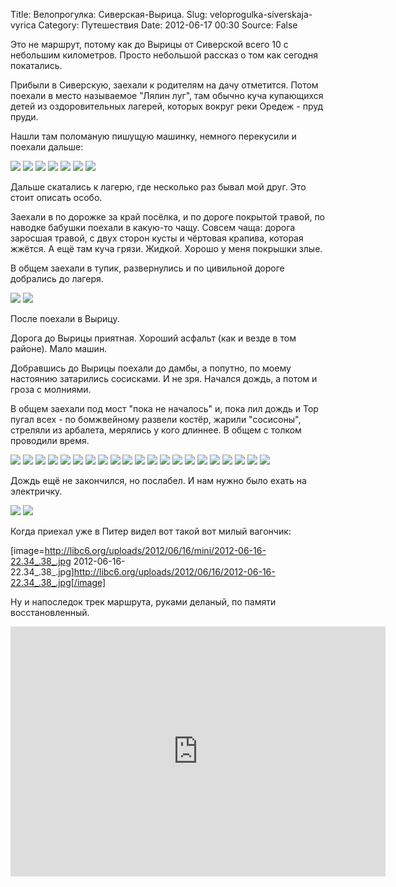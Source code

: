 Title: Велопрогулка: Сиверская-Вырица.
Slug: veloprogulka-siverskaja-vyrica
Category: Путешествия
Date: 2012-06-17 00:30
Source: False

Это не маршрут, потому как до Вырицы от Сиверской всего 10 с небольшим километров. Просто небольшой рассказ о том как сегодня покатались.

Прибыли в Сиверскую, заехали к родителям на дачу отметится. Потом поехали в место называемое "Лялин луг", там обычно куча купающихся детей из оздоровительных лагерей, которых вокруг реки Оредеж - пруд пруди.

Нашли там поломаную пишущую машинку, немного перекусили и поехали дальше:

<div class="gallery">
<a href="http://libc6.org/uploads/2012/06/16/2012-06-16-14.59_.37_.jpg"><img src="http://libc6.org/uploads/2012/06/16/mini/2012-06-16-14.59_.37_.jpg"></a>
<a href="http://libc6.org/uploads/2012/06/16/2012-06-16-14.59_.41_.jpg"><img src="http://libc6.org/uploads/2012/06/16/mini/2012-06-16-14.59_.41_.jpg"></a>
<a href="http://libc6.org/uploads/2012/06/16/2012-06-16-14.59_.52_.jpg"><img src="http://libc6.org/uploads/2012/06/16/mini/2012-06-16-14.59_.52_.jpg"></a>
<a href="http://libc6.org/uploads/2012/06/16/2012-06-16-15.04_.44_.jpg"><img src="http://libc6.org/uploads/2012/06/16/mini/2012-06-16-15.04_.44_.jpg"></a>
<a href="http://libc6.org/uploads/2012/06/16/2012-06-16-15.04_.52_.jpg"><img src="http://libc6.org/uploads/2012/06/16/mini/2012-06-16-15.04_.52_.jpg"></a>
<a href="http://libc6.org/uploads/2012/06/16/2012-06-16-15.04_.57_.jpg"><img src="http://libc6.org/uploads/2012/06/16/mini/2012-06-16-15.04_.57_.jpg"></a>
<a href="http://libc6.org/uploads/2012/06/16/2012-06-16-15.20_.16_.jpg"><img src="http://libc6.org/uploads/2012/06/16/mini/2012-06-16-15.20_.16_.jpg"></a>
</div>

Дальше скатались к лагерю, где несколько раз бывал мой друг. Это стоит описать особо.

Заехали в по дорожке за край посёлка, и по дороге покрытой травой, по наводке бабушки поехали в какую-то чащу. Совсем чаща: дорога заросшая травой, с двух сторон кусты и чёртовая крапива, которая жжётся. А ещё там куча грязи. Жидкой. Хорошо у меня покрышки злые.

В общем заехали в тупик, развернулись и по цивильной дороге добрались до лагеря.

<div class="gallery">
<a href="http://libc6.org/uploads/2012/06/16/2012-06-16-16.06_.54_.jpg"><img src="http://libc6.org/uploads/2012/06/16/mini/2012-06-16-16.06_.54_.jpg"></a>
<a href="http://libc6.org/uploads/2012/06/16/2012-06-16-16.07_.04_.jpg"><img src="http://libc6.org/uploads/2012/06/16/mini/2012-06-16-16.07_.04_.jpg"></a>
</div>

После поехали в Вырицу.

Дорога до Вырицы приятная. Хороший асфальт (как и везде в том районе). Мало машин.

Добравшись до Вырицы поехали до дамбы, а попутно, по моему настоянию затарились сосисками. И не зря. Начался дождь, а потом и гроза с молниями.

В общем заехали под мост "пока не началось" и, пока лил дождь и Тор пугал всех - по бомжвейному развели костёр, жарили "сосисоны", стреляли из арбалета, мерялись у кого длиннее. В общем с толком проводили время.

<div class="gallery">
<a href="http://libc6.org/uploads/2012/06/16/2012-06-16-17.41_.42_.jpg"><img src="http://libc6.org/uploads/2012/06/16/mini/2012-06-16-17.41_.42_.jpg"></a>
<a href="http://libc6.org/uploads/2012/06/16/2012-06-16-17.46_.34_.jpg"><img src="http://libc6.org/uploads/2012/06/16/mini/2012-06-16-17.46_.34_.jpg"></a>
<a href="http://libc6.org/uploads/2012/06/16/2012-06-16-17.46_.39_.jpg"><img src="http://libc6.org/uploads/2012/06/16/mini/2012-06-16-17.46_.39_.jpg"></a>
<a href="http://libc6.org/uploads/2012/06/16/2012-06-16-17.46_.50_.jpg"><img src="http://libc6.org/uploads/2012/06/16/mini/2012-06-16-17.46_.50_.jpg"></a>
<a href="http://libc6.org/uploads/2012/06/16/2012-06-16-18.29_.48_.jpg"><img src="http://libc6.org/uploads/2012/06/16/mini/2012-06-16-18.29_.48_.jpg"></a>
<a href="http://libc6.org/uploads/2012/06/16/2012-06-16-18.29_.51_.jpg"><img src="http://libc6.org/uploads/2012/06/16/mini/2012-06-16-18.29_.51_.jpg"></a>
<a href="http://libc6.org/uploads/2012/06/16/2012-06-16-18.38_.06_.jpg"><img src="http://libc6.org/uploads/2012/06/16/mini/2012-06-16-18.38_.06_.jpg"></a>
<a href="http://libc6.org/uploads/2012/06/16/2012-06-16-18.39_.24_.jpg"><img src="http://libc6.org/uploads/2012/06/16/mini/2012-06-16-18.39_.24_.jpg"></a>
<a href="http://libc6.org/uploads/2012/06/16/2012-06-16-19.08_.05_.jpg"><img src="http://libc6.org/uploads/2012/06/16/mini/2012-06-16-19.08_.05_.jpg"></a>
<a href="http://libc6.org/uploads/2012/06/16/2012-06-16-19.08_.11_.jpg"><img src="http://libc6.org/uploads/2012/06/16/mini/2012-06-16-19.08_.11_.jpg"></a>
<a href="http://libc6.org/uploads/2012/06/16/2012-06-16-19.10_.10_.jpg"><img src="http://libc6.org/uploads/2012/06/16/mini/2012-06-16-19.10_.10_.jpg"></a>
<a href="http://libc6.org/uploads/2012/06/16/2012-06-16-19.10_.16_.jpg"><img src="http://libc6.org/uploads/2012/06/16/mini/2012-06-16-19.10_.16_.jpg"></a>
<a href="http://libc6.org/uploads/2012/06/16/2012-06-16-19.10_.21_.jpg"><img src="http://libc6.org/uploads/2012/06/16/mini/2012-06-16-19.10_.21_.jpg"></a>
<a href="http://libc6.org/uploads/2012/06/16/2012-06-16-19.37_.07_.jpg"><img src="http://libc6.org/uploads/2012/06/16/mini/2012-06-16-19.37_.07_.jpg"></a>
<a href="http://libc6.org/uploads/2012/06/16/2012-06-16-19.37_.10_.jpg"><img src="http://libc6.org/uploads/2012/06/16/mini/2012-06-16-19.37_.10_.jpg"></a>
<a href="http://libc6.org/uploads/2012/06/16/2012-06-16-19.37_.17_.jpg"><img src="http://libc6.org/uploads/2012/06/16/mini/2012-06-16-19.37_.17_.jpg"></a>
<a href="http://libc6.org/uploads/2012/06/16/2012-06-16-19.39_.16_.jpg"><img src="http://libc6.org/uploads/2012/06/16/mini/2012-06-16-19.39_.16_.jpg"></a>
<a href="http://libc6.org/uploads/2012/06/16/2012-06-16-19.39_.19_.jpg"><img src="http://libc6.org/uploads/2012/06/16/mini/2012-06-16-19.39_.19_.jpg"></a>
<a href="http://libc6.org/uploads/2012/06/16/2012-06-16-19.43_.56_.jpg"><img src="http://libc6.org/uploads/2012/06/16/mini/2012-06-16-19.43_.56_.jpg"></a>
<a href="http://libc6.org/uploads/2012/06/16/2012-06-16-19.44_.58_.jpg"><img src="http://libc6.org/uploads/2012/06/16/mini/2012-06-16-19.44_.58_.jpg"></a>
<a href="http://libc6.org/uploads/2012/06/16/2012-06-16-19.46_.52_.jpg"><img src="http://libc6.org/uploads/2012/06/16/mini/2012-06-16-19.46_.52_.jpg"></a>
</div>

Дождь ещё не закончился, но послабел. И нам нужно было ехать на электричку.

<div class="gallery">
<a href="http://libc6.org/uploads/2012/06/16/2012-06-16-20.28_.34_.jpg"><img src="http://libc6.org/uploads/2012/06/16/mini/2012-06-16-20.28_.34_.jpg"></a>
<a href="http://libc6.org/uploads/2012/06/16/2012-06-16-20.51_.29_.jpg"><img src="http://libc6.org/uploads/2012/06/16/mini/2012-06-16-20.51_.29_.jpg"></a>
</div>


Когда приехал уже в Питер видел вот такой вот милый вагончик: 

[image=http://libc6.org/uploads/2012/06/16/mini/2012-06-16-22.34_.38_.jpg 2012-06-16-22.34_.38_.jpg]http://libc6.org/uploads/2012/06/16/2012-06-16-22.34_.38_.jpg[/image]

Ну и напоследок трек маршрута, руками деланый, по памяти восстановленный.

<iframe src="http://www.gpsies.com/mapOnly.do?fileId=zojruenmhkxpjqtk" width="600" height="400" frameborder="0" scrolling="no" marginheight="0" marginwidth="0"></iframe>
